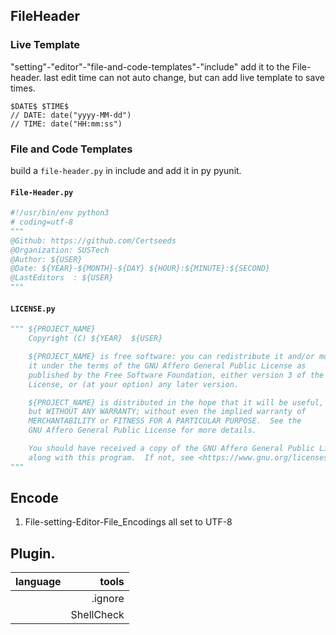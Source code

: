 <!--
 * @Github: https://github.com/Certseeds/tricks
 * @Organization: SUSTech
 * @Author: nanoseeds
 * @Date: 2020-03-26 11:25:52
 * @LastEditors: nanoseeds
 * @LastEditTime: 2020-05-26 20:40:20
 -->
## FileHeader
### Live Template
"setting"-"editor"-"file-and-code-templates"-"include"
add it to the File-header.
last edit time can not auto change,
but can add live template to save times.
``` VHL
$DATE$ $TIME$
// DATE: date("yyyy-MM-dd")
// TIME: date("HH:mm:ss")
```
### File and Code Templates
build a `file-header.py` in include and add it in py pyunit.  
#### `File-Header.py`
``` python
#!/usr/bin/env python3
# coding=utf-8
"""
@Github: https://github.com/Certseeds
@Organization: SUSTech
@Author: ${USER}
@Date: ${YEAR}-${MONTH}-${DAY} ${HOUR}:${MINUTE}:${SECOND} 
@LastEditors  : ${USER}
"""
```
#### `LICENSE.py`
``` python
""" ${PROJECT_NAME} 
    Copyright (C) ${YEAR}  ${USER}

    ${PROJECT_NAME} is free software: you can redistribute it and/or modify
    it under the terms of the GNU Affero General Public License as
    published by the Free Software Foundation, either version 3 of the
    License, or (at your option) any later version.

    ${PROJECT_NAME} is distributed in the hope that it will be useful,
    but WITHOUT ANY WARRANTY; without even the implied warranty of
    MERCHANTABILITY or FITNESS FOR A PARTICULAR PURPOSE.  See the
    GNU Affero General Public License for more details.

    You should have received a copy of the GNU Affero General Public License
    along with this program.  If not, see <https://www.gnu.org/licenses/>.
"""
```
## Encode
1. File-setting-Editor-File_Encodings all set to UTF-8

## Plugin.
| language |             tools |
| :------- | ----------------: |
|          |           .ignore |
|          |        ShellCheck |